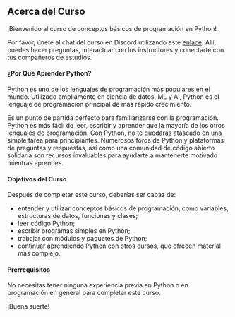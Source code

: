 ## Acerca del Curso

¡Bienvenido al curso de conceptos básicos de programación en Python!

Por favor, únete al chat del curso en Discord utilizando este [enlace](https://discord.gg/aU6qvN5weS). Allí, puedes hacer preguntas, interactuar con los instructores y conectarte con tus compañeros de estudios.

#### ¿Por Qué Aprender Python?
Python es uno de los lenguajes de programación más populares en el mundo.
Utilizado ampliamente en ciencia de datos, ML y AI, Python es el lenguaje de programación principal de más rápido crecimiento.

Es un punto de partida perfecto para familiarizarse con la programación.
Python es más fácil de leer, escribir y aprender que la mayoría de los otros lenguajes de programación.
Con Python, no te quedarás atascado en una simple tarea para principiantes.
Numerosos foros de Python y plataformas de preguntas y respuestas, así como una comunidad de código abierto solidaria son recursos invaluables para ayudarte a mantenerte motivado mientras aprendes.

#### Objetivos del Curso

Después de completar este curso, deberías ser capaz de:

- entender y utilizar conceptos básicos de programación, como variables, estructuras de datos, funciones y clases;
- leer código Python;
- escribir programas simples en Python;
- trabajar con módulos y paquetes de Python;
- continuar aprendiendo Python con otros cursos, que ofrecen material más complejo.

#### Prerrequisitos

No necesitas tener ninguna experiencia previa en Python o en programación en general para completar este curso.

¡Buena suerte!